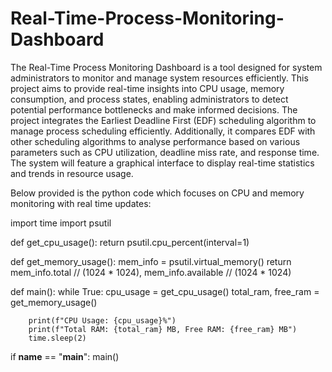# Real-Time-Process-Monitoring-Dashboard
The Real-Time Process Monitoring Dashboard is a tool designed for system administrators to monitor and manage system resources efficiently. This project aims to provide real-time insights into CPU usage, memory consumption, and process states, enabling administrators to detect potential performance bottlenecks and make informed decisions.
The project integrates the Earliest Deadline First (EDF) scheduling algorithm to manage process scheduling efficiently. Additionally, it compares EDF with other scheduling algorithms to analyse performance based on various parameters such as CPU utilization, deadline miss rate, and response time. The system will feature a graphical interface to display real-time statistics and trends in resource usage.

Below provided is the python code which focuses on CPU and memory monitoring with real time updates:

import time
import psutil

def get_cpu_usage():
    return psutil.cpu_percent(interval=1)

def get_memory_usage():
    mem_info = psutil.virtual_memory()
    return mem_info.total // (1024 * 1024), mem_info.available // (1024 * 1024)

def main():
    while True:
        cpu_usage = get_cpu_usage()
        total_ram, free_ram = get_memory_usage()

        print(f"CPU Usage: {cpu_usage}%")
        print(f"Total RAM: {total_ram} MB, Free RAM: {free_ram} MB")
        time.sleep(2)

if __name__ == "__main__":
    main()
